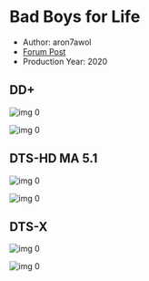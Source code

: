 # Bad Boys for Life

* Author: aron7awol
* [Forum Post](https://www.avsforum.com/threads/bass-eq-for-filtered-movies.2995212/post-59432732)
* Production Year: 2020

## DD+

![img 0](https://i.imgur.com/yH0OxeZ.jpg)

![img 0](https://i.imgur.com/AOkqhwD.png)

## DTS-HD MA 5.1

![img 0](https://i.imgur.com/3TweIEq.jpg)

![img 0](https://i.imgur.com/UQREPmV.png)

## DTS-X

![img 0](https://i.imgur.com/xrk1cbL.jpg)

![img 0](https://i.imgur.com/akO9aIP.png)

